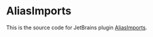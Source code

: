 # AliasImports

This is the source code for JetBrains plugin [AliasImports](https://plugins.jetbrains.com/plugin/15214-aliasimports).
